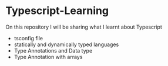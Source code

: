 # Typescript-Learning

On this repository I will be sharing what I learnt about Typescript   

- tsconfig file  
- statically and dynamically typed languages     
- Type Annotations and Data type   
- Type Annotation with arrays  

